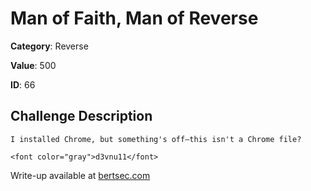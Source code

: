 # Man of Faith, Man of Reverse
**Category**: Reverse

**Value**: 500

**ID**: 66

## Challenge Description
```
I installed Chrome, but something's off—this isn't a Chrome file?

<font color="gray">d3vnu11</font>
```

Write-up available at [bertsec.com](https://bertsec.com)
